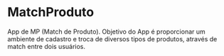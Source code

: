 # MatchProduto
App de MP (Match de Produto).
Objetivo do App é proporcionar um ambiente de cadastro e troca de diversos tipos de produtos, através de match entre dois usuários.
